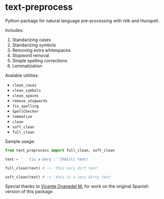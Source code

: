 # text-preprocess

Python package for natural language pre-processing with nltk and Hunspell.

Includes:

1. Standarizing cases
2. Standarizing symbols
3. Removing extra whitespaces
4. Stopword removal
5. Simple spelling corrections
6. Lemmatization

Avalable utilities:

* `clean_cases`
* `clean_symbols`
* `clean_spaces`
* `remove_stopwords`
* `fix_spelling`
* `SpellChecker`
* `lemmatize`
* `clean`
* `soft_clean`
* `full_clean`

Sample usage:

```python
from text_preprocess import full_clean, soft_clean

text = '   tis a bery :''{ñdirti text!  '

full_clean(text) # -> 'this very dirt text'

soft_clean(text) # -> 'this is a very dirty text'
```

Special thanks to [Vicente Oyanedel M.](https://github.com/vichoko) for work on the original Spanish version of this package.
